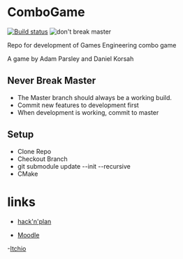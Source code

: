 # ComboGame
[![Build status](https://ci.appveyor.com/api/projects/status/9i0w0nt8xk3tbbwb?svg=true)](https://ci.appveyor.com/project/ADM20/combogame)
<img src = "https://img.shields.io/badge/don't%20break-master-yellow.svg" alt  = "don't break master">

Repo for development of Games Engineering combo game

A game by Adam Parsley and Daniel Korsah

## Never Break Master ##
 - The Master branch should always be a working build.
 - Commit new features to development first
 - When development is working, commit to master
 
 ## Setup
  - Clone Repo
  - Checkout Branch
  - git submodule update --init --recursive
  - CMake
# links
- [hack'n'plan](https://app.hacknplan.com/p/89764/kanban?categoryId=0&boardId=229614)

- [Moodle](https://moodle.napier.ac.uk/course/view.php?id=28474)

-[Itchio](https://adm20.itch.io/beat-brawler)
